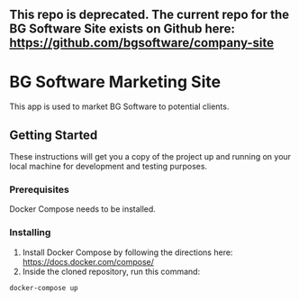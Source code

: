 ## This repo is deprecated. The current repo for the BG Software Site exists on Github here: https://github.com/bgsoftware/company-site

# BG Software Marketing Site

This app is used to market BG Software to potential clients.

## Getting Started

These instructions will get you a copy of the project up and running on your local machine for development and testing purposes.

### Prerequisites

Docker Compose needs to be installed.


### Installing

1. Install Docker Compose by following the directions here: https://docs.docker.com/compose/
2. Inside the cloned repository, run this command:
```
docker-compose up
```


